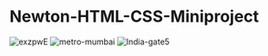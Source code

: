 # Newton-HTML-CSS-Miniproject
![exzpwE](https://user-images.githubusercontent.com/86918405/190588111-1941a977-87bf-4310-9b22-8b581772a721.jpg)
![metro-mumbai](https://user-images.githubusercontent.com/86918405/190588736-a518489d-5c96-4281-bf1c-63386bc8d2c7.jpg)
![India-gate5](https://user-images.githubusercontent.com/86918405/190588974-60114c53-5082-490b-83d1-6f9bcdc49916.jpg)
